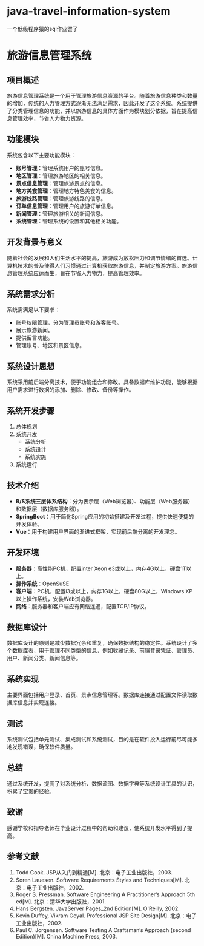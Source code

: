# java-travel-information-system
一个低级程序猿的sql作业罢了


# 旅游信息管理系统

## 项目概述
旅游信息管理系统是一个用于管理旅游信息资源的平台。随着旅游信息种类和数量的增加，传统的人力管理方式逐渐无法满足需求，因此开发了这个系统。系统提供了分类管理信息的功能，并以旅游信息的具体方面作为模块划分依据，旨在提高信息管理效率，节省人力物力资源。

## 功能模块
系统包含以下主要功能模块：
- **账号管理**：管理系统用户的账号信息。
- **地区管理**：管理旅游地区的相关信息。
- **景点信息管理**：管理旅游景点的信息。
- **地方美食管理**：管理地方特色美食的信息。
- **旅游线路管理**：管理旅游线路的信息。
- **订单信息管理**：管理用户的旅游订单信息。
- **新闻管理**：管理旅游相关的新闻信息。
- **系统管理**：管理系统的设置和其他相关功能。

## 开发背景与意义
随着社会的发展和人们生活水平的提高，旅游成为放松压力和调节情绪的首选。计算机技术的普及使得人们习惯通过计算机获取旅游信息，并制定旅游方案。旅游信息管理系统应运而生，旨在节省人力物力，提高管理效率。

## 系统需求分析
系统需满足以下要求：
- 账号权限管理，分为管理员账号和游客账号。
- 展示旅游新闻。
- 提供留言功能。
- 管理账号、地区和景区信息。

## 系统设计思想
系统采用前后端分离技术，便于功能组合和修改。具备数据库维护功能，能够根据用户需求进行数据的添加、删除、修改、备份等操作。

## 系统开发步骤
1. 总体规划
2. 系统开发
   - 系统分析
   - 系统设计
   - 系统实施
3. 系统运行

## 技术介绍
- **B/S系统三层体系结构**：分为表示层（Web浏览器）、功能层（Web服务器）和数据层（数据库服务器）。
- **SpringBoot**：用于简化Spring应用的初始搭建及开发过程，提供快速便捷的开发体验。
- **Vue**：用于构建用户界面的渐进式框架，实现前后端分离的开发理念。

## 开发环境
- **服务器**：高性能PC机，配置inter Xeon e3或以上，内存4G以上，硬盘1T以上。
- **操作系统**：OpenSuSE
- **客户端**：PC机，配置i3或以上，内存1G以上，硬盘80G以上，Windows XP以上操作系统，安装Web浏览器。
- **网络**：服务器和客户端应有网络连通，配置TCP/IP协议。

## 数据库设计
数据库设计的原则是减少数据冗余和重复，确保数据结构的稳定性。系统设计了多个数据库表，用于管理不同类型的信息，例如收藏记录、前端登录凭证、管理员、用户、新闻分类、新闻信息等。

## 系统实现
主要界面包括用户登录、首页、景点信息管理等。数据库连接通过配置文件读取数据库信息并实现连接。

## 测试
系统测试包括单元测试、集成测试和系统测试，目的是在软件投入运行前尽可能多地发现错误，确保软件质量。

## 总结
通过系统开发，提高了对系统分析、数据流图、数据字典等系统设计工具的认识，积累了宝贵的经验。

## 致谢
感谢学校和指导老师在毕业设计过程中的帮助和建议，使系统开发水平得到了提高。

## 参考文献
1. Todd Cook. JSP从入门到精通[M]. 北京：电子工业出版社，2003.
2. Soren Lauesen. Software Requirements Styles and Techniques[M]. 北京：电子工业出版社，2002.
3. Roger S. Pressman. Software Engineering A Practitioner’s Approach 5th ed[M]. 北京：清华大学出版社，2001.
4. Hans Bergsten. JavaServer Pages_2nd Edition[M]. O'Reilly, 2002.
5. Kevin Duffey, Vikram Goyal. Professional JSP Site Design[M]. 北京：电子工业出版社，2002.
6. Paul C. Jorgensen. Software Testing A Craftsman’s Approach (second Edition)[M]. China Machine Press, 2003.
